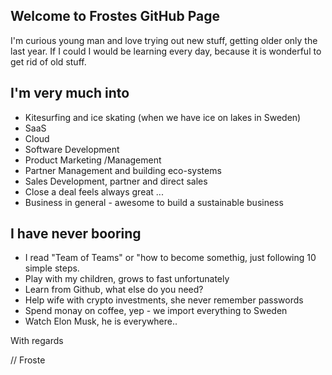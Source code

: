 ## Welcome to Frostes GitHub Page

I'm curious young man and love trying out new stuff, getting older only the last year. 
If I could I would be learning every day, because it is wonderful to get rid of old stuff.

## I'm very much into
* Kitesurfing and ice skating (when we have ice on lakes in Sweden)
* SaaS 
* Cloud
* Software Development
* Product Marketing /Management 
* Partner Management and building eco-systems
* Sales Development, partner and direct sales
* Close a deal feels always great ... 
* Business in general - awesome to build a sustainable business

## I have never booring
* I read "Team of Teams" or "how to become somethig, just following 10 simple steps. 
* Play with my children, grows to fast unfortunately
* Learn from Github, what else do you need?
* Help wife with crypto investments, she never remember passwords
* Spend monay on coffee, yep - we import everything to Sweden
* Watch Elon Musk, he is everywhere..

With regards

// Froste
